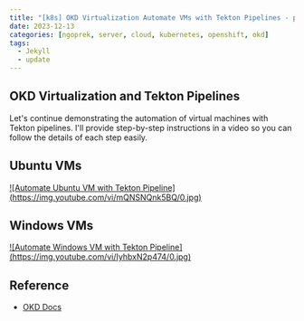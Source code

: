 ```yaml
---
title: "[k8s] OKD Virtualization Automate VMs with Tekton Pipelines - part 3"
date: 2023-12-13
categories: [ngoprek, server, cloud, kubernetes, openshift, okd]
tags:
  - Jekyll
  - update
---
```


## OKD Virtualization and Tekton Pipelines
Let's continue demonstrating the automation of virtual machines with Tekton pipelines. I'll provide step-by-step instructions in a video so you can follow the details of each step easily.

## Ubuntu VMs
[![Automate Ubuntu VM with Tekton Pipeline]
(https://img.youtube.com/vi/mQNSNQnk5BQ/0.jpg)](https://www.youtube.com/watch?v=mQNSNQnk5BQ&t)

## Windows VMs
[![Automate Windows VM with Tekton Pipeline]
(https://img.youtube.com/vi/IyhbxN2p474/0.jpg)](https://www.youtube.com/watch?v=IyhbxN2p474)

## Reference
-   [OKD Docs](https://docs.okd.io/4.13/virt/about-virt.html)

